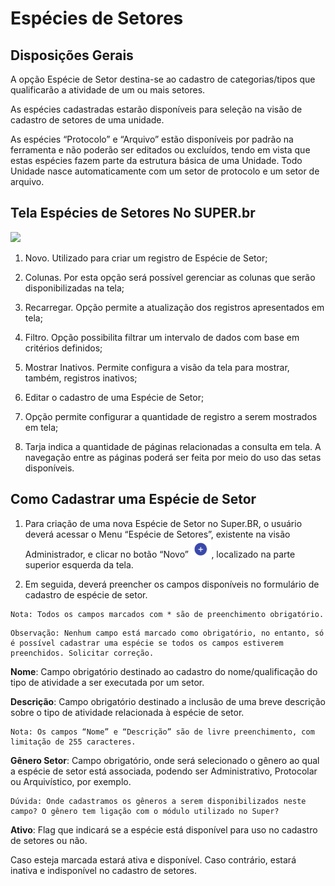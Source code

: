 # Espécies de Setores

## Disposições Gerais 
 

A opção Espécie de Setor destina-se ao cadastro de categorias/tipos que qualificarão a atividade de um ou mais setores. 

 

As espécies cadastradas estarão disponíveis para seleção na visão de cadastro de setores de uma unidade. 

 

As espécies “Protocolo” e “Arquivo” estão disponíveis por padrão na ferramenta e não poderão ser editados ou excluídos, tendo em vista que estas espécies fazem parte da estrutura básica de uma Unidade. Todo Unidade nasce automaticamente com um setor de protocolo e um setor de arquivo. 

 

## Tela Espécies de Setores No SUPER.br 

 
<img src="../../_static/images/Espécies de Setores - Tela Principal.png"/>
 

1) Novo. Utilizado para criar um registro de Espécie de Setor; 

 

2) Colunas. Por esta opção será possível gerenciar as colunas que serão disponibilizadas na tela; 

 

3) Recarregar. Opção permite a atualização dos registros apresentados em tela;

 

4) Filtro. Opção possibilita filtrar um intervalo de dados com base em critérios definidos; 

 

5) Mostrar Inativos. Permite configura a visão da tela para mostrar, também, registros inativos; 

 

6) Editar o cadastro de uma Espécie de Setor; 

 

7) Opção permite configurar a quantidade de registro a serem mostrados em tela;

 

8) Tarja indica a quantidade de páginas relacionadas a consulta em tela. A navegação entre as páginas poderá ser feita por meio do uso das setas disponíveis. 

 

## Como Cadastrar uma Espécie de Setor 

 

1. Para criação de uma nova Espécie de Setor no Super.BR, o usuário deverá acessar o Menu “Espécie de Setores”, existente na visão Administrador, e clicar no botão “Novo” <img src="../../_static/images/Botão de Inclusão (+).png" style="zoom: 50%;"/>, localizado na parte superior esquerda da tela. 

 

2. Em seguida, deverá preencher os campos disponíveis no formulário de cadastro de espécie de setor.  

 
````{note}
Nota: Todos os campos marcados com * são de preenchimento obrigatório. 
````
 

 

 
```{warning}
Observação: Nenhum campo está marcado como obrigatório, no entanto, só é possível cadastrar uma espécie se todos os campos estiverem preenchidos. Solicitar correção. 
```
 

**Nome**: Campo obrigatório destinado ao cadastro do nome/qualificação do tipo de atividade a ser executada por um setor. 

 

**Descrição**: Campo obrigatório destinado a inclusão de uma breve descrição sobre o tipo de atividade relacionada à espécie de setor. 

 
````{note}
Nota: Os campos “Nome” e “Descrição” são de livre preenchimento, com limitação de 255 caracteres. 
````
 

**Gênero Setor**: Campo obrigatório, onde será selecionado o gênero ao qual a espécie de setor está associada, podendo ser Administrativo, Protocolar ou Arquivístico, por exemplo. 

 
```{Comm}
Dúvida: Onde cadastramos os gêneros a serem disponibilizados neste campo? O gênero tem ligação com o módulo utilizado no Super? 
```
 

**Ativo**: Flag que indicará se a espécie está disponível para uso no cadastro de setores ou não.  

Caso esteja marcada estará ativa e disponível. Caso contrário, estará inativa e indisponível no cadastro de setores. 
